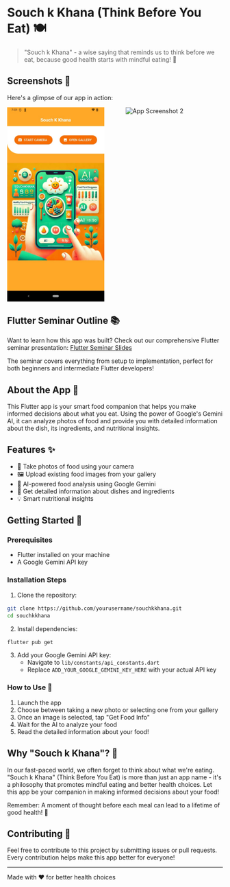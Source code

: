 # Souch k Khana (Think Before You Eat) 🍽️

> "Souch k Khana" - a wise saying that reminds us to think before we eat, because good health starts with mindful eating! 🌟

## Screenshots 📱

Here's a glimpse of our app in action:

<div style="display: flex; justify-content: space-between;">
  <img src="screen-shot-1.jpeg" alt="App Screenshot 1" width="45%"/>
  <img src="screen-shot-2.jpeg" alt="App Screenshot 2" width="45%"/>
</div>

## Flutter Seminar Outline 📚

Want to learn how this app was built? Check out our comprehensive Flutter seminar presentation:
[Flutter Seminar Slides](https://docs.google.com/presentation/d/1TqCY-kUBybHS2wecdI7qXQo2bVQ5rqW8tviGzoANQr8/edit?usp=sharing)

The seminar covers everything from setup to implementation, perfect for both beginners and intermediate Flutter developers!

## About the App 🎯

This Flutter app is your smart food companion that helps you make informed decisions about what you eat. Using the power of Google's Gemini AI, it can analyze photos of food and provide you with detailed information about the dish, its ingredients, and nutritional insights.

## Features ✨

- 📸 Take photos of food using your camera
- 🖼️ Upload existing food images from your gallery
- 🤖 AI-powered food analysis using Google Gemini
- 📝 Get detailed information about dishes and ingredients
- 💡 Smart nutritional insights

## Getting Started 🚀

### Prerequisites
- Flutter installed on your machine
- A Google Gemini API key

### Installation Steps

1. Clone the repository:
```bash
git clone https://github.com/yourusername/souchkkhana.git
cd souchkkhana
```

2. Install dependencies:
```bash
flutter pub get
```

3. Add your Google Gemini API key:
   - Navigate to `lib/constants/api_constants.dart`
   - Replace `ADD_YOUR_GOOGLE_GEMINI_KEY_HERE` with your actual API key

### How to Use 📱

1. Launch the app
2. Choose between taking a new photo or selecting one from your gallery
3. Once an image is selected, tap "Get Food Info"
4. Wait for the AI to analyze your food
5. Read the detailed information about your food!

## Why "Souch k Khana"? 🤔

In our fast-paced world, we often forget to think about what we're eating. "Souch k Khana" (Think Before You Eat) is more than just an app name - it's a philosophy that promotes mindful eating and better health choices. Let this app be your companion in making informed decisions about your food! 

Remember: A moment of thought before each meal can lead to a lifetime of good health! 🌱

## Contributing 🤝

Feel free to contribute to this project by submitting issues or pull requests. Every contribution helps make this app better for everyone!

---
Made with ❤️ for better health choices
